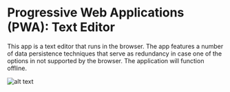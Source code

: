 # Progressive Web Applications (PWA): Text Editor

This app is a text editor that runs in the browser. The app features a number of data persistence techniques that serve as redundancy in case one of the options in not supported by the browser. The application will function offline. 

![alt text](../text-editor-app/client/dist/assets/icons/screenshot.png)


